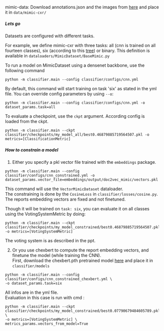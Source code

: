 mimic-data: Download annotations.json and the images from [here](https://drive.google.com/drive/folders/1dQVcrU3NLWwYDCtsnAEI_ROh1cBwFSHV)
and place it in `data/mimic-cxr/`<br/>


##### Lets go

Datasets are configured with different tasks. 

For example, we define mimic-cxr with three tasks: all (cnn is trained on all fourteen classes), six (according to this 
[tree](https://stanfordmlgroup.github.io/competitions/chexpert/img/figure1.png)) or binary. This definition is available in 
`dataloaders/MimicDataset/BaseMimic.py`

To run a model on MimicDataset using a densenet backbone, use the following command
```
python -m classifier.main --config classifier/configs/cnn.yml
```
By default, this command will start training on task 'six' as stated in the yml file. You can override config parameters by using `--o`:
```
python -m classifier.main --config classifier/configs/cnn.yml -o dataset_params.task=all
```

To evaluate a checkpoint, use the `ckpt` argument. According config is loaded from the ckpt.
```
python -m classifier.main --ckpt classifier/checkpoints/my_model_all/best0.46879885719564507.pkl -o metrics=[ClassificationMetric]
```

##### How to constrain a model
1) Either you specify a pkl vector file trained with the `embeddings` package.
```
python -m classifier.main --config classifier/configs/cnn_constrained.yml -o dataset_params.vector_file=embeddings/output/doc2vec_mimic/vectors.pkl
```
This command will use the `VectorMimicDataset` dataloader.<br/>
The constraining is done by the `CosineLoss` in `classifier/losses/cosine.py`.<br/>
The reports embedding vectors are fixed and not finetuned.

Though it will be trained on `task: six`, you can evaluate it on all classes using the VotingSystemMetric by doing:
```
python -m classifier.main --ckpt classifier/checkpoints/my_model_constrained/best0.46879885719564507.pkl -o metrics=[VotingSystemMetric]
```
The voting system is as described in the ppt.

2) Or you use chexbert to compute the report embedding vectors, and finetune the model (while training the CNN). <br/>
First, download the chexbert.pth pretrained model [here](https://drive.google.com/drive/folders/17LbZabgnvQfutRnLTRIO_MsCVaFUdhjj?usp=sharing) 
and place it in `classifier/models`
```
python -m classifier.main --config classifier/configs/cnn_constrained_chexbert.yml \
-o dataset_params.task=six 
```
All infos are in the yml file. <br/>
Evaluation in this case is run with cmd :
``` 
python -m classifier.main --ckpt classifier/checkpoints/my_model_constrained/best0.07790679484605789.pkl \
-o metrics=[VotingSystemMetric] \
metrics_params.vectors_from_model=True
```